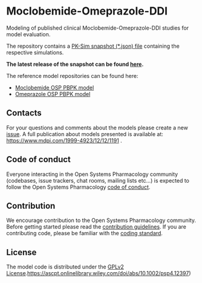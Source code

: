 # Moclobemide-Omeprazole-DDI
Modeling of published clinical Moclobemide-Omeprazole-DDI studies for model evaluation.



The repository contains a [PK-Sim snapshot (*.json) file](https://docs.open-systems-pharmacology.org/working-with-pk-sim/pk-sim-documentation/importing-exporting-project-data-models#exporting-project-to-snapshot-loading-project-from-snapshot) containing the respective simulations.

**The latest release of the snapshot can be found [here](../../releases/latest).**

The reference model repositories can be found here:

- [Moclobemide OSP PBPK model](https://github.com/Open-Systems-Pharmacology/Moclobemide-Model)
- [Omeprazole OSP PBPK model](https://github.com/Open-Systems-Pharmacology/Omeprazole-Model)

## Contacts
For your questions and comments about the models please create a new [issue](https://github.com/Open-Systems-Pharmacology/Moclobemide-Omeprazole-DDI/issues). A full publication about models presented is available at: https://www.mdpi.com/1999-4923/12/12/1191 .

## Code of conduct

Everyone interacting in the Open Systems Pharmacology community (codebases, issue trackers, chat rooms, mailing lists etc...) is expected to follow the Open Systems Pharmacology [code of conduct](https://github.com/Open-Systems-Pharmacology/Suite/blob/master/CODE_OF_CONDUCT.md#contributor-covenant-code-of-conduct).

## Contribution

We encourage contribution to the Open Systems Pharmacology community. Before getting started please read the [contribution guidelines](https://github.com/Open-Systems-Pharmacology/Suite/blob/master/CONTRIBUTING.md#ways-to-contribute). If you are contributing code, please be familiar with the [coding standard](https://github.com/Open-Systems-Pharmacology/Suite/blob/master/CODING_STANDARDS.md#visual-studio-settings).

## License

The model code is distributed under the [GPLv2 License](https://github.com/Open-Systems-Pharmacology/Suite/blob/develop/LICENSE).https://ascpt.onlinelibrary.wiley.com/doi/abs/10.1002/psp4.12397)
